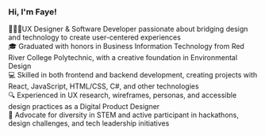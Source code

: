 ### Hi, I'm Faye!

👩🏼‍💻UX Designer & Software Developer passionate about bridging design and technology to create user-centered experiences<br/>
🎓 Graduated with honors in Business Information Technology from Red River College Polytechnic, with a creative foundation in Environmental Design<br/>
💻 Skilled in both frontend and backend development, creating projects with React, JavaScript, HTML/CSS, C#, and other technologies<br/>
🔍 Experienced in UX research, wireframes, personas, and accessible design practices as a Digital Product Designer<br/>
🚀 Advocate for diversity in STEM and active participant in hackathons, design challenges, and tech leadership initiatives<br/>


